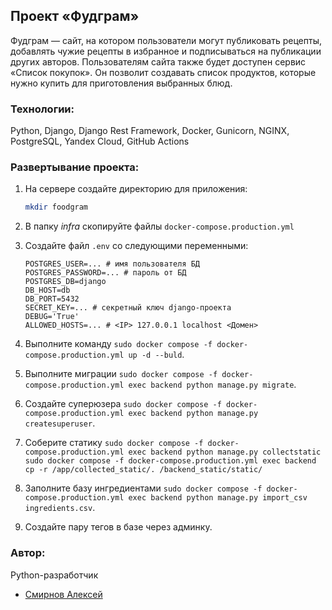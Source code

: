 ## Проект «Фудграм»
Фудграм — сайт, на котором пользователи могут публиковать рецепты, добавлять чужие рецепты в избранное и подписываться на публикации других авторов. Пользователям сайта также будет доступен сервис «Список покупок». Он позволит создавать список продуктов, которые нужно купить для приготовления выбранных блюд.
### Технологии:
Python, Django, Django Rest Framework, Docker, Gunicorn, NGINX, PostgreSQL, Yandex Cloud, GitHub Actions
### Развертывание проекта:
1. На сервере создайте директорию для приложения:
    ```bash
    mkdir foodgram
    ```
2. В папку _infra_ скопируйте файлы `docker-compose.production.yml`
3. Создайте файл `.env` со следующими переменными:
   ```
   POSTGRES_USER=... # имя пользователя БД
   POSTGRES_PASSWORD=... # пароль от БД
   POSTGRES_DB=django
   DB_HOST=db
   DB_PORT=5432
   SECRET_KEY=... # секретный ключ django-проекта
   DEBUG='True'
   ALLOWED_HOSTS=... # <IP> 127.0.0.1 localhost <Домен>
   ```
4. Выполните команду `sudo docker compose -f docker-compose.production.yml up -d --buld`.
5. Выполните миграции `sudo docker compose -f docker-compose.production.yml exec backend python manage.py migrate`.
6. Создайте суперюзера `sudo docker compose -f docker-compose.production.yml exec backend python manage.py createsuperuser`.
7. Соберите статику `sudo docker compose -f docker-compose.production.yml exec backend python manage.py collectstatic`
                    `sudo docker compose -f docker-compose.production.yml exec backend cp -r /app/collected_static/. /backend_static/static/`

8. Заполните базу ингредиентами `sudo docker compose -f docker-compose.production.yml exec backend python manage.py import_csv ingredients.csv`.
9. Создайте пару тегов в базе через админку.

### Автор: 
Python-разработчик
- [Смирнов Алексей](https://github.com/smalex02 "GitHub аккаунт")
